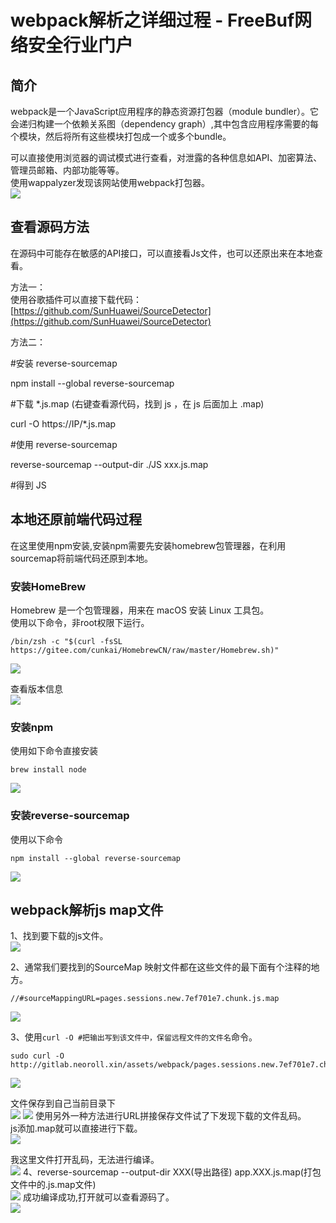 # webpack解析之详细过程 - FreeBuf网络安全行业门户
简介
--

webpack是一个JavaScript应用程序的静态资源打包器（module bundler）。它会递归构建一个依赖关系图（dependency graph）,其中包含应用程序需要的每个模块，然后将所有这些模块打包成一个或多个bundle。

可以直接使用浏览器的调试模式进行查看，对泄露的各种信息如API、加密算法、管理员邮箱、内部功能等等。  
使用wappalyzer发现该网站使用webpack打包器。  
![](https://github.com/D0n9/paper_archive/blob/main/paper/picture/2023/1/caf6d240-5cf4-4793-80af-65d75d412858.jpeg?raw=true)

查看源码方法
------

在源码中可能存在敏感的API接口，可以直接看Js文件，也可以还原出来在本地查看。

方法一：  
使用谷歌插件可以直接下载代码：  
[https://github.com/SunHuawei/SourceDetector](https://github.com/SunHuawei/SourceDetector)

方法二：

#安装 reverse-sourcemap

npm install --global reverse-sourcemap

#下载 *.js.map (右键查看源代码，找到 js ，在 js 后面加上 .map)

curl -O https://IP/*.js.map

#使用 reverse-sourcemap

reverse-sourcemap --output-dir ./JS xxx.js.map

#得到 JS

本地还原前端代码过程
----------

在这里使用npm安装,安装npm需要先安装homebrew包管理器，在利用sourcemap将前端代码还原到本地。

### 安装HomeBrew

Homebrew 是一个包管理器，用来在 macOS 安装 Linux 工具包。  
使用以下命令，非root权限下运行。

```
/bin/zsh -c "$(curl -fsSL https://gitee.com/cunkai/HomebrewCN/raw/master/Homebrew.sh)"

```

![](https://github.com/D0n9/paper_archive/blob/main/paper/picture/2023/1/2e3f0f75-5897-4b8f-8bce-99244bd6d74b.jpeg?raw=true)

查看版本信息  
![](https://github.com/D0n9/paper_archive/blob/main/paper/picture/2023/1/258c8890-6cae-4d4f-ab68-6b4483774130.jpeg?raw=true)

### 安装npm

使用如下命令直接安装

```
brew install node

```

![](https://github.com/D0n9/paper_archive/blob/main/paper/picture/2023/1/e24633bf-0e3a-4032-a328-7637bb9d8ca5.jpeg?raw=true)

### 安装reverse-sourcemap

使用以下命令

```
npm install --global reverse-sourcemap

```

![](https://github.com/D0n9/paper_archive/blob/main/paper/picture/2023/1/03e457d6-cd78-4d0d-856c-9d3d32dda79b.jpeg?raw=true)

webpack解析js map文件
-----------------

1、找到要下载的js文件。  
![](https://github.com/D0n9/paper_archive/blob/main/paper/picture/2023/1/f4dca8e6-7d5c-4ec4-9a07-979dfde1f4d6.jpeg?raw=true)

2、通常我们要找到的SourceMap 映射文件都在这些文件的最下面有个注释的地方。

```
//#sourceMappingURL=pages.sessions.new.7ef701e7.chunk.js.map

```

![](https://github.com/D0n9/paper_archive/blob/main/paper/picture/2023/1/1482f4d1-4f87-4868-b92e-938bebcf7529.jpeg?raw=true)
  
3、使用`curl -O #把输出写到该文件中，保留远程文件的文件名`命令。

```
sudo curl -O http://gitlab.neoroll.xin/assets/webpack/pages.sessions.new.7ef701e7.chunk.js.map

```

![](https://github.com/D0n9/paper_archive/blob/main/paper/picture/2023/1/396cd5e3-39ca-485e-bc44-136b778e11a1.jpeg?raw=true)

文件保存到自己当前目录下  
![](https://github.com/D0n9/paper_archive/blob/main/paper/picture/2023/1/19188a80-a430-411a-a8d0-c9441727dc17.jpeg?raw=true)
![](https://github.com/D0n9/paper_archive/blob/main/paper/picture/2023/1/36065f45-33fa-47a4-beb7-f3e5e3f1ab66.jpeg?raw=true)
使用另外一种方法进行URL拼接保存文件试了下发现下载的文件乱码。  
js添加.map就可以直接进行下载。  
![](https://github.com/D0n9/paper_archive/blob/main/paper/picture/2023/1/828b9d11-32cd-42d1-8fcb-b5c3581c4bf8.jpeg?raw=true)

我这里文件打开乱码，无法进行编译。  
![](https://github.com/D0n9/paper_archive/blob/main/paper/picture/2023/1/0fd69d73-5bc1-4a74-a847-01399ae2c1b0.jpeg?raw=true)
4、reverse-sourcemap --output-dir XXX(导出路径) app.XXX.js.map(打包文件中的.js.map文件)  
![](https://github.com/D0n9/paper_archive/blob/main/paper/picture/2023/1/509b6908-b934-47d8-bd4c-756c7b711768.jpeg?raw=true)
成功编译成功,打开就可以查看源码了。  
![](https://github.com/D0n9/paper_archive/blob/main/paper/picture/2023/1/c1f9ed1c-fe34-4cec-86d3-3c52f8f60143.jpeg?raw=true)